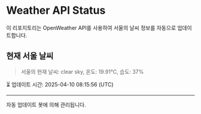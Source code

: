 
# Weather API Status

이 리포지토리는 OpenWeather API를 사용하여 서울의 날씨 정보를 자동으로 업데이트합니다.

## 현재 서울 날씨
> 서울의 현재 날씨: clear sky, 온도: 19.91°C, 습도: 37%

⏳ 업데이트 시간: 2025-04-10 08:15:56 (UTC)

---
자동 업데이트 봇에 의해 관리됩니다.

